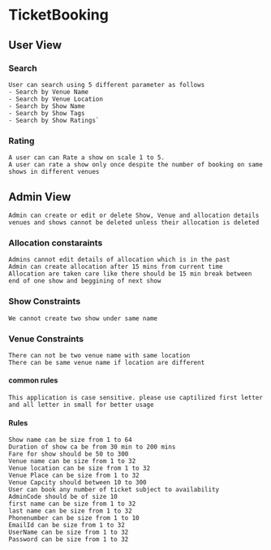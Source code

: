 # TicketBooking

## User View

### Search

    User can search using 5 different parameter as follows
    - Search by Venue Name
    - Search by Venue Location
    - Search by Show Name
    - Search by Show Tags
    - Search by Show Ratings`

### Rating

    A user can can Rate a show on scale 1 to 5.
    A user can rate a show only once despite the number of booking on same shows in different venues

## Admin View

    Admin can create or edit or delete Show, Venue and allocation details
    venues and shows cannot be deleted unless their allocation is deleted

### Allocation constaraints

    Admins cannot edit details of allocation which is in the past
    Admin can create allocation after 15 mins from current time
    Allocation are taken care like there should be 15 min break between end of one show and beggining of next show


### Show Constraints
    We cannot create two show under same name

### Venue Constraints
    There can not be two venue name with same location
    There can be same venue name if location are different

#### common rules
    This application is case sensitive. please use captilized first letter and all letter in small for better usage

#### Rules
    Show name can be size from 1 to 64
    Duration of show ca be from 30 min to 200 mins
    Fare for show should be 50 to 300
    Venue name can be size from 1 to 32
    Venue location can be size from 1 to 32
    Venue Place can be size from 1 to 32
    Venue Capcity should between 10 to 300
    User can book any number of ticket subject to availability
    AdminCode should be of size 10
    first name can be size from 1 to 32
    last name can be size from 1 to 32
    Phonenumber can be size from 1 to 10
    EmailId can be size from 1 to 32
    UserName can be size from 1 to 32
    Password can be size from 1 to 32
